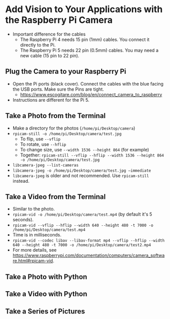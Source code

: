 # Add Vision to Your Applications with the Raspberry Pi Camera

* Important difference for the cables
    * The Raspberry Pi 4 needs 15 pin (1mm) cables. You connect it directly to the Pi.
    * The Raspberry Pi 5 needs 22 pin (0.5mm) cables. You may need a new cable (15 pin to 22 pin).

## Plug the Camera to your Raspberry Pi

* Open the Pi ports (black cover). Connect the cables with the blue facing the USB ports. Make sure the Pins are tight.
  * https://www.escogitare.com/blog/en/connect_camera_to_raspberry
* Instructions are different for the Pi 5.

## Take a Photo from the Terminal

* Make a directory for the photos (`/home/pi/Desktop/camera`)
* `rpicam-still -o /home/pi/Desktop/camera/test.jpg`
  * To flip, use `--vflip`
  * To rotate, use `--hflip`
  * To change size, use `--width 1536 --height 864` (for example)
  * Together: `rpicam-still --vflip --hflip --width 1536 --height 864 -o /home/pi/Desktop/camera/test.jpg`
* `libcamera-jpeg --list-cameras`
* `libcamera-jpeg -o /home/pi/Desktop/camera/test.jpg –immediate`
* `libcamera-jpeg` is older and not recommended. Use `rpicam-still` instead.

## Take a Video from the Terminal

* Similar to the photo.
* `rpicam-vid -o /home/pi/Desktop/camera/test.mp4` (by default it's 5 seconds).
* `rpicam-vid --vflip --hflip --width 640 --height 480 -t 7000 -o /home/pi/Desktop/camera/test.mp4`
* Time is in milliseconds.
* `rpicam-vid --codec libav --libav-format mp4 --vflip --hflip --width 640 --height 480 -t 7000 -o /home/pi/Desktop/camera/test2.mp4`
* For more details, see https://www.raspberrypi.com/documentation/computers/camera_software.html#rpicam-vid.

## Take a Photo with Python

## Take a Video with Python

## Take a Series of Pictures
